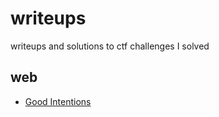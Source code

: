 # writeups
writeups and solutions to ctf challenges I solved

## web

- [Good Intentions](./2022/csaw/good-intentions/writeup.md)